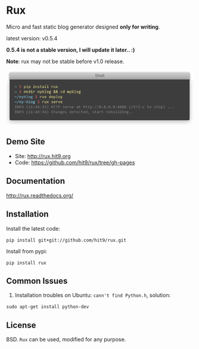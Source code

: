Rux
===

Micro and fast static blog generator designed **only for writing**.

latest version: v0.5.4

**0.5.4 is not a stable version, I will update it later.. :)**

**Note**: rux may not be stable before v1.0 release.

![](docs/screen-shots/rux-in-shell.png)

Demo Site
----------

- Site: http://rux.hit9.org
- Code: https://github.com/hit9/rux/tree/gh-pages

Documentation
-------------

http://rux.readthedocs.org/

Installation
-------------

Install the latest code:

    pip install git+git://github.com/hit9/rux.git

Install from pypi:

    pip install rux

Common Issues
--------------

1. Installation troubles on Ubuntu: `cann't find Python.h`, solution:

  ```
  sudo apt-get install python-dev
  ```

License
-------

BSD. `Rux` can be used, modified for any purpose.
